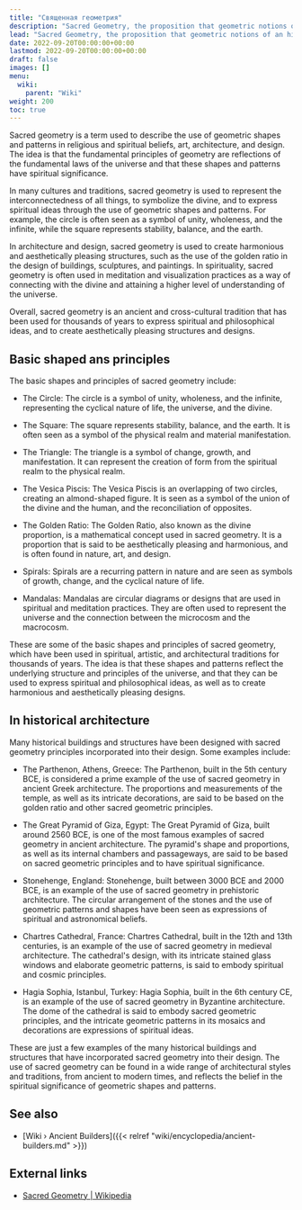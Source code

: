 ```yaml
---
title: "Священная геометрия"
description: "Sacred Geometry, the proposition that geometric notions of an higher order have been used in a number of historical structures, buildings and artifacts suggesting that their builders deliberately added an additional dimension of meaning into their work, effectively codifying their legacy with meaningful proportions and therefore leaving fingerprints alluding to a shared tradition of knowledge and wisdom."
lead: "Sacred Geometry, the proposition that geometric notions of an higher order have been used in a number of historical structures, buildings and artifacts suggesting that their builders deliberately added an additional dimension of meaning into their work, effectively codifying their legacy with meaningful proportions and therefore leaving fingerprints alluding to a shared tradition of knowledge and wisdom."
date: 2022-09-20T00:00:00+00:00
lastmod: 2022-09-20T00:00:00+00:00
draft: false
images: []
menu:
  wiki:
    parent: "Wiki"
weight: 200
toc: true
---
```


Sacred geometry is a term used to describe the use of geometric shapes and patterns in religious and spiritual beliefs, art, architecture, and design. The idea is that the fundamental principles of geometry are reflections of the fundamental laws of the universe and that these shapes and patterns have spiritual significance.

In many cultures and traditions, sacred geometry is used to represent the interconnectedness of all things, to symbolize the divine, and to express spiritual ideas through the use of geometric shapes and patterns. For example, the circle is often seen as a symbol of unity, wholeness, and the infinite, while the square represents stability, balance, and the earth.

In architecture and design, sacred geometry is used to create harmonious and aesthetically pleasing structures, such as the use of the golden ratio in the design of buildings, sculptures, and paintings. In spirituality, sacred geometry is often used in meditation and visualization practices as a way of connecting with the divine and attaining a higher level of understanding of the universe.

Overall, sacred geometry is an ancient and cross-cultural tradition that has been used for thousands of years to express spiritual and philosophical ideas, and to create aesthetically pleasing structures and designs.

## Basic shaped ans principles

The basic shapes and principles of sacred geometry include:

- The Circle: The circle is a symbol of unity, wholeness, and the infinite, representing the cyclical nature of life, the universe, and the divine.

- The Square: The square represents stability, balance, and the earth. It is often seen as a symbol of the physical realm and material manifestation.

- The Triangle: The triangle is a symbol of change, growth, and manifestation. It can represent the creation of form from the spiritual realm to the physical realm.

- The Vesica Piscis: The Vesica Piscis is an overlapping of two circles, creating an almond-shaped figure. It is seen as a symbol of the union of the divine and the human, and the reconciliation of opposites.

- The Golden Ratio: The Golden Ratio, also known as the divine proportion, is a mathematical concept used in sacred geometry. It is a proportion that is said to be aesthetically pleasing and harmonious, and is often found in nature, art, and design.

- Spirals: Spirals are a recurring pattern in nature and are seen as symbols of growth, change, and the cyclical nature of life.

- Mandalas: Mandalas are circular diagrams or designs that are used in spiritual and meditation practices. They are often used to represent the universe and the connection between the microcosm and the macrocosm.

These are some of the basic shapes and principles of sacred geometry, which have been used in spiritual, artistic, and architectural traditions for thousands of years. The idea is that these shapes and patterns reflect the underlying structure and principles of the universe, and that they can be used to express spiritual and philosophical ideas, as well as to create harmonious and aesthetically pleasing designs.

## In historical architecture

Many historical buildings and structures have been designed with sacred geometry principles incorporated into their design. Some examples include:

- The Parthenon, Athens, Greece: The Parthenon, built in the 5th century BCE, is considered a prime example of the use of sacred geometry in ancient Greek architecture. The proportions and measurements of the temple, as well as its intricate decorations, are said to be based on the golden ratio and other sacred geometric principles.

- The Great Pyramid of Giza, Egypt: The Great Pyramid of Giza, built around 2560 BCE, is one of the most famous examples of sacred geometry in ancient architecture. The pyramid's shape and proportions, as well as its internal chambers and passageways, are said to be based on sacred geometric principles and to have spiritual significance.

- Stonehenge, England: Stonehenge, built between 3000 BCE and 2000 BCE, is an example of the use of sacred geometry in prehistoric architecture. The circular arrangement of the stones and the use of geometric patterns and shapes have been seen as expressions of spiritual and astronomical beliefs.

- Chartres Cathedral, France: Chartres Cathedral, built in the 12th and 13th centuries, is an example of the use of sacred geometry in medieval architecture. The cathedral's design, with its intricate stained glass windows and elaborate geometric patterns, is said to embody spiritual and cosmic principles.

- Hagia Sophia, Istanbul, Turkey: Hagia Sophia, built in the 6th century CE, is an example of the use of sacred geometry in Byzantine architecture. The dome of the cathedral is said to embody sacred geometric principles, and the intricate geometric patterns in its mosaics and decorations are expressions of spiritual ideas.

These are just a few examples of the many historical buildings and structures that have incorporated sacred geometry into their design. The use of sacred geometry can be found in a wide range of architectural styles and traditions, from ancient to modern times, and reflects the belief in the spiritual significance of geometric shapes and patterns.

## See also

- [Wiki › Ancient Builders]({{< relref "wiki/encyclopedia/ancient-builders.md" >}})

## External links

- [Sacred Geometry | Wikipedia](https://en.wikipedia.org/wiki/Sacred_geometry)
